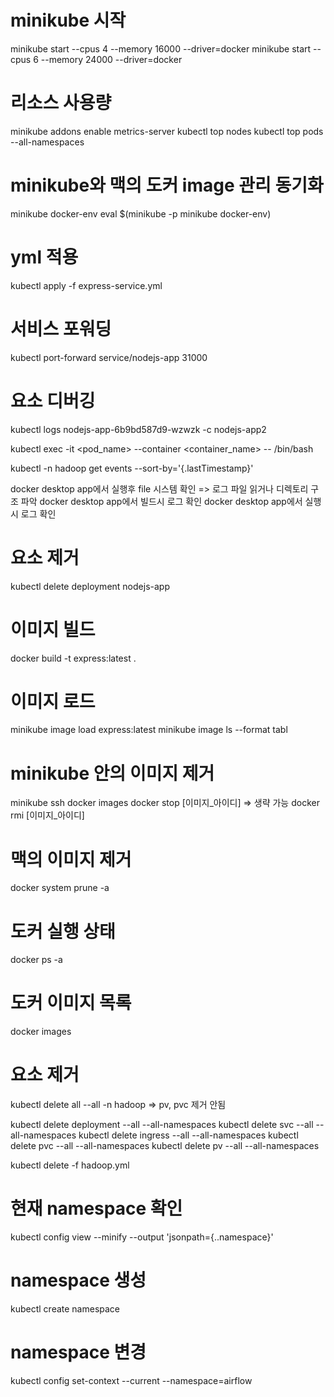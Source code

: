 # minikube 시작

minikube start --cpus 4 --memory 16000 --driver=docker
minikube start --cpus 6 --memory 24000 --driver=docker

# 리소스 사용량

minikube addons enable metrics-server
kubectl top nodes
kubectl top pods --all-namespaces

# minikube와 맥의 도커 image 관리 동기화

minikube docker-env
eval $(minikube -p minikube docker-env)

# yml 적용

kubectl apply -f express-service.yml

# 서비스 포워딩

kubectl port-forward service/nodejs-app 31000

# 요소 디버깅

kubectl logs nodejs-app-6b9bd587d9-wzwzk -c nodejs-app2

kubectl exec -it <pod_name> --container <container_name> -- /bin/bash

kubectl -n hadoop get events --sort-by='{.lastTimestamp}'

docker desktop app에서 실행후 file 시스템 확인 => 로그 파일 읽거나 디렉토리 구조 파악
docker desktop app에서 빌드시 로그 확인
docker desktop app에서 실행시 로그 확인

# 요소 제거

kubectl delete deployment nodejs-app

# 이미지 빌드

docker build -t express:latest .

# 이미지 로드

minikube image load express:latest
minikube image ls --format tabl

# minikube 안의 이미지 제거

minikube ssh
docker images
docker stop [이미지_아이디] => 생략 가능
docker rmi [이미지_아이디]

# 맥의 이미지 제거

docker system prune -a

# 도커 실행 상태

docker ps -a

# 도커 이미지 목록

docker images

# 요소 제거

kubectl delete all --all -n hadoop => pv, pvc 제거 안됨

kubectl delete deployment --all --all-namespaces
kubectl delete svc --all --all-namespaces
kubectl delete ingress --all --all-namespaces
kubectl delete pvc --all --all-namespaces
kubectl delete pv --all --all-namespaces

kubectl delete -f hadoop.yml

# 현재 namespace 확인

kubectl config view --minify --output 'jsonpath={..namespace}'

# namespace 생성

kubectl create namespace

# namespace 변경

kubectl config set-context --current --namespace=airflow
